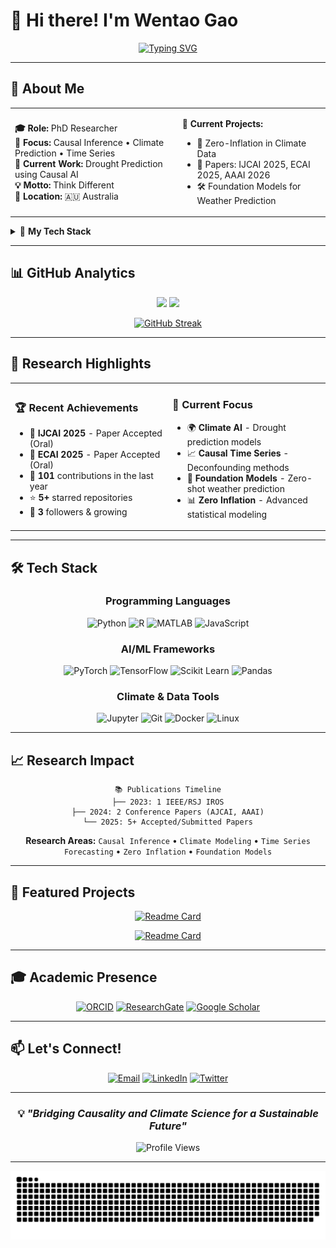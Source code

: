# 👋 Hi there! I'm Wentao Gao

<div align="center">

[![Typing SVG](https://readme-typing-svg.herokuapp.com?font=Fira+Code&size=24&duration=3000&pause=1000&color=2196F3&center=true&vCenter=true&width=600&lines=PhD+Researcher+in+Causal+AI;Climate+Prediction+%7C+Time+Series+%7C+Causality;Building+the+Future+of+Weather+Forecasting;Think+Different%2C+Code+Smarter)](https://git.io/typing-svg)

</div>

---

## 🚀 About Me

<table>
<tr>
<td>

**🎓 Role:** PhD Researcher  
**🔬 Focus:** Causal Inference • Climate Prediction • Time Series  
**💼 Current Work:** Drought Prediction using Causal AI  
**💡 Motto:** Think Different  
**📍 Location:** 🇦🇺 Australia  

</td>
<td>

**🔄 Current Projects:**
- 🔬 Zero-Inflation in Climate Data
- 📝 Papers: IJCAI 2025, ECAI 2025, AAAI 2026
- 🛠️ Foundation Models for Weather Prediction

</td>
</tr>
</table>

<details>
<summary>🔧 <b>My Tech Stack</b></summary>

```yaml
Languages: [Python, R, MATLAB, JavaScript]
ML_Frameworks: [PyTorch, TensorFlow, Scikit-learn, Pandas]
Causal_Tools: [DoWhy, CausalML, Tigramite, gCastle]
Climate_Tools: [Xarray, CDO, NetCDF4, NCEP-NCAR]
Specialties: [Time Series, Causal Inference, Zero Inflation, Foundation Models]
```

</details>

---

## 📊 GitHub Analytics

<div align="center">

<img height="180em" src="https://github-readme-stats.vercel.app/api?username=Wentao-Gao&show_icons=true&theme=github_dark&include_all_commits=true&count_private=true&hide_border=true&bg_color=0D1117&title_color=58A6FF&icon_color=1F6FEB&text_color=C9D1D9"/>

<img height="180em" src="https://github-readme-stats.vercel.app/api/top-langs/?username=Wentao-Gao&layout=compact&theme=github_dark&hide_border=true&bg_color=0D1117&title_color=58A6FF&text_color=C9D1D9"/>

</div>

<div align="center">

[![GitHub Streak](https://streak-stats.demolab.com?user=Wentao-Gao&theme=github-dark-blue&hide_border=true&background=0D1117)](https://git.io/streak-stats)

</div>

---

## 🎯 Research Highlights

<table>
<tr>
<td width="50%">

### 🏆 Recent Achievements
- 🎉 **IJCAI 2025** - Paper Accepted (Oral)
- 🎉 **ECAI 2025** - Paper Accepted (Oral)
- 📝 **101** contributions in the last year
- ⭐ **5+** starred repositories
- 👥 **3** followers & growing

</td>
<td width="50%">

### 🔬 Current Focus
- 🌍 **Climate AI** - Drought prediction models
- 📈 **Causal Time Series** - Deconfounding methods
- 🤖 **Foundation Models** - Zero-shot weather prediction
- 📊 **Zero Inflation** - Advanced statistical modeling

</td>
</tr>
</table>

---

## 🛠️ Tech Stack

<div align="center">

### Programming Languages
![Python](https://img.shields.io/badge/Python-3776AB?style=for-the-badge&logo=python&logoColor=white)
![R](https://img.shields.io/badge/R-276DC3?style=for-the-badge&logo=r&logoColor=white)
![MATLAB](https://img.shields.io/badge/MATLAB-0076A8?style=for-the-badge&logo=mathworks&logoColor=white)
![JavaScript](https://img.shields.io/badge/JavaScript-F7DF1E?style=for-the-badge&logo=javascript&logoColor=black)

### AI/ML Frameworks
![PyTorch](https://img.shields.io/badge/PyTorch-EE4C2C?style=for-the-badge&logo=pytorch&logoColor=white)
![TensorFlow](https://img.shields.io/badge/TensorFlow-FF6F00?style=for-the-badge&logo=tensorflow&logoColor=white)
![Scikit Learn](https://img.shields.io/badge/scikit_learn-F7931E?style=for-the-badge&logo=scikit-learn&logoColor=white)
![Pandas](https://img.shields.io/badge/Pandas-2C2D72?style=for-the-badge&logo=pandas&logoColor=white)

### Climate & Data Tools
![Jupyter](https://img.shields.io/badge/Jupyter-F37626?style=for-the-badge&logo=jupyter&logoColor=white)
![Git](https://img.shields.io/badge/Git-F05032?style=for-the-badge&logo=git&logoColor=white)
![Docker](https://img.shields.io/badge/Docker-2496ED?style=for-the-badge&logo=docker&logoColor=white)
![Linux](https://img.shields.io/badge/Linux-FCC624?style=for-the-badge&logo=linux&logoColor=black)

</div>

---

## 📈 Research Impact

<div align="center">

```
📚 Publications Timeline
├── 2023: 1 IEEE/RSJ IROS
├── 2024: 2 Conference Papers (AJCAI, AAAI)
└── 2025: 5+ Accepted/Submitted Papers
```

**Research Areas:**
`Causal Inference` • `Climate Modeling` • `Time Series Forecasting` • `Zero Inflation` • `Foundation Models`

</div>

---

## 🌟 Featured Projects

<div align="center">

[![Readme Card](https://github-readme-stats.vercel.app/api/pin/?username=Wentao-Gao&repo=Climate-Change-in-Data-Science&theme=github_dark&hide_border=true&bg_color=0D1117)](https://github.com/Wentao-Gao/Climate-Change-in-Data-Science)

[![Readme Card](https://github-readme-stats.vercel.app/api/pin/?username=Wentao-Gao&repo=Zero_inflation_data_simulation&theme=github_dark&hide_border=true&bg_color=0D1117)](https://github.com/Wentao-Gao/Zero_inflation_data_simulation)

</div>

---

## 🎓 Academic Presence

<div align="center">

[![ORCID](https://img.shields.io/badge/ORCID-0000--0009--0009--8945--2946-A6CE39?style=for-the-badge&logo=orcid&logoColor=white)](https://orcid.org/0009-0009-8945-2946)
[![ResearchGate](https://img.shields.io/badge/ResearchGate-00CCBB?style=for-the-badge&logo=researchgate&logoColor=white)](https://www.researchgate.net/profile/Wentao-Gao)
[![Google Scholar](https://img.shields.io/badge/Google%20Scholar-4285F4?style=for-the-badge&logo=google-scholar&logoColor=white)](#)

</div>

---

## 📫 Let's Connect!

<div align="center">

[![Email](https://img.shields.io/badge/Email-wentao.gao%40research.edu-D14836?style=for-the-badge&logo=gmail&logoColor=white)](mailto:wentao.gao@research.edu)
[![LinkedIn](https://img.shields.io/badge/LinkedIn-Connect-0077B5?style=for-the-badge&logo=linkedin&logoColor=white)](#)
[![Twitter](https://img.shields.io/badge/Twitter-Follow-1DA1F2?style=for-the-badge&logo=twitter&logoColor=white)](#)

</div>

---

<div align="center">

### 💡 *"Bridging Causality and Climate Science for a Sustainable Future"*

![Profile Views](https://komarev.com/ghpvc/?username=Wentao-Gao&color=blueviolet&style=for-the-badge)

</div>

---

<div align="center">
<img src="https://raw.githubusercontent.com/Platane/snk/output/github-contribution-grid-snake.svg" alt="Snake animation" />
</div>
